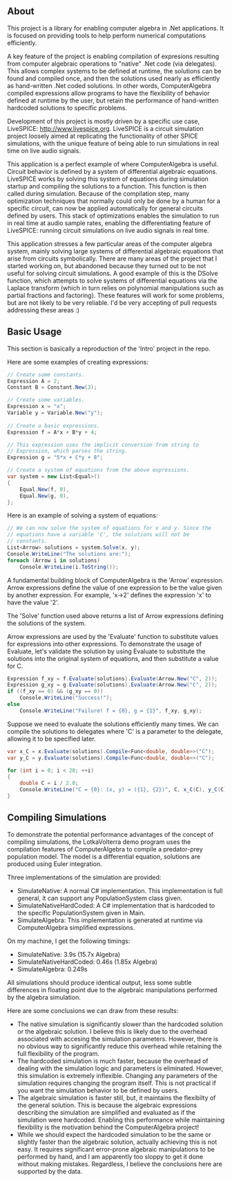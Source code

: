 About
-----

This project is a library for enabling computer algebra in .Net applications. It is focused on providing tools to help perform numerical computations efficiently. 

A key feature of the project is enabling compilation of expresions resulting from computer algebraic operations to "native" .Net code (via delegates). This allows complex systems to be defined at runtime, the solutions can be found and compiled once, and then the solutions used nearly as efficiently as hand-written .Net coded solutions. In other words, ComputerAlgebra compiled expressions allow programs to have the flexibility of behavior defined at runtime by the user, but retain the performance of hand-written hardcoded solutions to specific problems.

Development of this project is mostly driven by a specific use case, LiveSPICE: http://www.livespice.org. LiveSPICE is a circuit simulation project loosely aimed at replicating the functionality of other SPICE simulations, with the unique feature of being able to run simulations in real time on live audio signals.

This application is a perfect example of where ComputerAlgebra is useful. Circuit behavior is defined by a system of differential algebraic equations. LiveSPICE works by solving this system of equations during simulation startup and compiling the solutions to a function. This function is then called during simulation. Because of the compilation step, many optimization techniques that normally could only be done by a human for a specific circuit, can now be applied automatically for general circuits defined by users. This stack of optimizations enables the simulation to run in real time at audio sample rates, enabling the differentiating feature of LiveSPICE: running circuit simulations on live audio signals in real time.

This application stresses a few particular areas of the computer algebra system, mainly solving large systems of differential algebraic equations that arise from circuits symbolically. There are many areas of the project that I started working on, but abandoned because they turned out to be not useful for solving circuit simulations. A good example of this is the DSolve function, which attempts to solve systems of differential equations via the Laplace transform (which in turn relies on polynomial manipulations such as partial fractions and factoring). These features will work for some problems, but are not likely to be very reliable. I'd be very accepting of pull requests addressing these areas :)

Basic Usage
-----------

This section is basically a reproduction of the 'Intro' project in the repo. 

Here are some examples of creating expressions:

```csharp
// Create some constants.
Expression A = 2;
Constant B = Constant.New(3);

// Create some variables.
Expression x = "x";
Variable y = Variable.New("y");
            
// Create a basic expressions.
Expression f = A*x + B*y + 4;

// This expression uses the implicit conversion from string to
// Expression, which parses the string.
Expression g = "5*x + C*y + 8";

// Create a system of equations from the above expressions.
var system = new List<Equal>()
{
    Equal.New(f, 0),
    Equal.New(g, 0),
};
```

Here is an example of solving a system of equations:

```csharp
// We can now solve the system of equations for x and y. Since the
// equations have a variable 'C', the solutions will not be
// constants.
List<Arrow> solutions = system.Solve(x, y);
Console.WriteLine("The solutions are:");
foreach (Arrow i in solutions)
    Console.WriteLine(i.ToString());
```

A fundamental building block of ComputerAlgebra is the 'Arrow' expression. Arrow expressions define the value of one expression to be the value given by another expression. For example, 'x->2' defines the expression 'x' to have the value '2'.

The 'Solve' function used above returns a list of Arrow expressions defining the solutions of the system. 

Arrow expressions are used by the 'Evaluate' function to substitute values for expressions into other expressions. To demonstrate the usage of Evaluate, let's validate the solution by using Evaluate to substitute the solutions into the original system of equations, and then substitute a value for C.

```csharp
Expression f_xy = f.Evaluate(solutions).Evaluate(Arrow.New("C", 2));
Expression g_xy = g.Evaluate(solutions).Evaluate(Arrow.New("C", 2));
if ((f_xy == 0) && (g_xy == 0))
    Console.WriteLine("Success!");
else
    Console.WriteLine("Failure! f = {0}, g = {1}", f_xy, g_xy);
```

Suppose we need to evaluate the solutions efficiently many times. We can compile the solutions to delegates where 'C' is a parameter to the delegate, allowing it to be specified later.

```csharp
var x_C = x.Evaluate(solutions).Compile<Func<double, double>>("C");
var y_C = y.Evaluate(solutions).Compile<Func<double, double>>("C");

for (int i = 0; i < 20; ++i)
{
    double C = i / 2.0;
    Console.WriteLine("C = {0}: (x, y) = ({1}, {2})", C, x_C(C), y_C(C));
}
```

Compiling Simulations
---------------------

To demonstrate the potential performance advantages of the concept of compiling simulations, the LotkaVolterra demo program uses the compilation features of ComputerAlgebra to compile a predator-prey population model. The model is a differential equation, solutions are produced using Euler integration.

Three implementations of the simulation are provided:

* SimulateNative: A normal C# implementation. This implementation is full general, it can support any PopulationSystem class given.
* SimulateNativeHardCoded: A C# implementation that is hardcoded to the specific PopulationSystem given in Main.
* SimulateAlgebra: This implementation is generated at runtime via ComputerAlgebra simplified expressions.

On my machine, I get the following timings:

* SimulateNative: 3.9s (15.7x Algebra)
* SimulateNativeHardCoded: 0.46s (1.85x Algebra)
* SimulateAlgebra: 0.249s

All simulations should produce identical output, less some subtle differences in floating point due to the algebraic manipulations performed by the algebra simulation.

Here are some conclusions we can draw from these results:

* The native simulation is significantly slower than the hardcoded solution or the algebraic solution. I believe this is likely due to the overhead associated with accesing the simulation parameters. However, there is no obvious way to significantly reduce this overhead while retaining the full flexibility of the program.
* The hardcoded simulation is much faster, because the overhead of dealing with the simulation logic and parameters is eliminated. However, this simulation is extremely inflexible. Changing any parameters of the simulation requires changing the program itself. This is not practical if you want the simulation behavior to be defined by users.
* The algebraic simulation is faster still, but, it maintains the flexibilty of the general solution. This is because the algebraic expressions describing the simulation are simplified and evaluated as if the simulation were hardcoded. Enabling this performance while maintaining flexibility is the motivation behind the ComputerAlgebra project!
* While we should expect the hardcoded simulation to be the same or slightly faster than the algebraic solution, actually achieving this is not easy. It requires significant error-prone algebraic manipulations to be performed by hand, and I am apparently too sloppy to get it done without making mistakes. Regardless, I believe the conclusions here are supported by the data.
